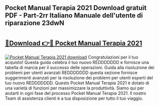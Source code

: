 ## Pocket Manual Terapia 2021 Download gratuit PDF - Part-2rr Italiano Manuale dell'utente di riparazione 23dwN

# <h2><a href="http://dfan35w.blite.top/?on=Pocket+Manual+Terapia+2021">🔗Download 👉🔴 Pocket Manual Terapia 2021</a></h2>

[![Pocket Manual Terapia 2021 download](https://i.imgur.com/lujVjoI.png)](http://dfan35w.blite.top/?on=Pocket+Manual+Terapia+2021)
Congratulazioni per il tuo acquisto! Questa guida celebra il tuo nuovo REDDDDDDD e fornisce una tabella di marcia per il successo delle operazioni. Guida alla risoluzione dei problemi per utenti avanzati REDDDDDDD questa sezione fornisce suggerimenti avanzati per la risoluzione dei problemi per utenti esperti del tuo nuovo REDDDDDDD. Questo Pocket Manual Terapia 2021 è dotato di una varietà di funzioni per massimizzare la produttività. Siamo qui per aiutarti in ogni fase del processo Pocket Manual Terapia 2021. Il nostro Team di assistenza clienti è a tua disposizione per tutto il tuo viaggio.

